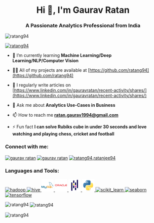 <h1 align="center">Hi 👋, I'm Gaurav Ratan</h1>
<h3 align="center">A Passionate Analytics Professional from India</h3>

<p align="left"> <img src="https://komarev.com/ghpvc/?username=ratang94&label=Profile%20views&color=0e75b6&style=flat" alt="ratang94" /> </p>

<p align="left"> <a href="https://github.com/ryo-ma/github-profile-trophy"><img src="https://github-profile-trophy.vercel.app/?username=ratang94" alt="ratang94" /></a> </p>

- 🌱 I’m currently learning **Machine Learning/Deep Learning/NLP/Computer Vision**

- 👨‍💻 All of my projects are available at [https://github.com/ratang94](https://github.com/ratang94)

- 📝 I regularly write articles on [https://www.linkedin.com/in/gauravratan/recent-activity/shares/](https://www.linkedin.com/in/gauravratan/recent-activity/shares/)

- 💬 Ask me about **Analytics Use-Cases in Business**

- 📫 How to reach me **ratan.gaurav1994@gmail.com**

- ⚡ Fun fact **I can solve Rubiks cube in under 30 seconds and love watching and playing chess, cricket and football**

<h3 align="left">Connect with me:</h3>
<p align="left">
<a href="https://linkedin.com/in/gaurav ratan" target="blank"><img align="center" src="https://raw.githubusercontent.com/rahuldkjain/github-profile-readme-generator/master/src/images/icons/Social/linked-in-alt.svg" alt="gaurav ratan" height="30" width="40" /></a>
<a href="https://fb.com/gaurav ratan" target="blank"><img align="center" src="https://raw.githubusercontent.com/rahuldkjain/github-profile-readme-generator/master/src/images/icons/Social/facebook.svg" alt="gaurav ratan" height="30" width="40" /></a>
<a href="https://instagram.com/ratang94,ratanjee94" target="blank"><img align="center" src="https://raw.githubusercontent.com/rahuldkjain/github-profile-readme-generator/master/src/images/icons/Social/instagram.svg" alt="ratang94,ratanjee94" height="30" width="40" /></a>
</p>

<h3 align="left">Languages and Tools:</h3>
<p align="left"> <a href="https://hadoop.apache.org/" target="_blank" rel="noreferrer"> <img src="https://www.vectorlogo.zone/logos/apache_hadoop/apache_hadoop-icon.svg" alt="hadoop" width="40" height="40"/> </a> <a href="https://hive.apache.org/" target="_blank" rel="noreferrer"> <img src="https://www.vectorlogo.zone/logos/apache_hive/apache_hive-icon.svg" alt="hive" width="40" height="40"/> </a> <a href="https://www.mysql.com/" target="_blank" rel="noreferrer"> <img src="https://raw.githubusercontent.com/devicons/devicon/master/icons/mysql/mysql-original-wordmark.svg" alt="mysql" width="40" height="40"/> </a> <a href="https://www.oracle.com/" target="_blank" rel="noreferrer"> <img src="https://raw.githubusercontent.com/devicons/devicon/master/icons/oracle/oracle-original.svg" alt="oracle" width="40" height="40"/> </a> <a href="https://pandas.pydata.org/" target="_blank" rel="noreferrer"> <img src="https://raw.githubusercontent.com/devicons/devicon/2ae2a900d2f041da66e950e4d48052658d850630/icons/pandas/pandas-original.svg" alt="pandas" width="40" height="40"/> </a> <a href="https://www.python.org" target="_blank" rel="noreferrer"> <img src="https://raw.githubusercontent.com/devicons/devicon/master/icons/python/python-original.svg" alt="python" width="40" height="40"/> </a> <a href="https://scikit-learn.org/" target="_blank" rel="noreferrer"> <img src="https://upload.wikimedia.org/wikipedia/commons/0/05/Scikit_learn_logo_small.svg" alt="scikit_learn" width="40" height="40"/> </a> <a href="https://seaborn.pydata.org/" target="_blank" rel="noreferrer"> <img src="https://seaborn.pydata.org/_images/logo-mark-lightbg.svg" alt="seaborn" width="40" height="40"/> </a> <a href="https://www.tensorflow.org" target="_blank" rel="noreferrer"> <img src="https://www.vectorlogo.zone/logos/tensorflow/tensorflow-icon.svg" alt="tensorflow" width="40" height="40"/> </a> </p>

<p><img align="left" src="https://github-readme-stats.vercel.app/api/top-langs?username=ratang94&show_icons=true&locale=en&layout=compact" alt="ratang94" /></p>

<p>&nbsp;<img align="center" src="https://github-readme-stats.vercel.app/api?username=ratang94&show_icons=true&locale=en" alt="ratang94" /></p>

<p><img align="center" src="https://github-readme-streak-stats.herokuapp.com/?user=ratang94&" alt="ratang94" /></p>

